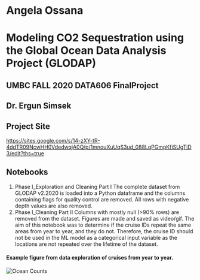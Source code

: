 # Angela Ossana
# Modeling CO2 Sequestration using the Global Ocean Data Analysis Project (GLODAP)
## UMBC FALL 2020 DATA606 FinalProject
## Dr. Ergun Simsek 
## Project Site 
https://sites.google.com/s/14-zXY-tR-4ddTR09NcwHH0VdedwqjA0Q/p/1mnouXuUqS3ud_088LqPGmpKfiSUgTiD3/edit?ths=true




## Notebooks 
1. Phase I_Exploration and Cleaning Part I
The complete dataset from GLODAP v2.2020 is loaded into a Python dataframe and the columns containing flags for quality control are removed. All rows with negative depth values are also removed. 
2. Phase I_Cleaning Part II
Columns with mostly null (>90% rows) are removed from the dataset. Figures are made and saved as video/gif. The aim of this notebook was to determine if the cruise IDs repeat the same areas from year to year, and they do not. Therefore, the cruise ID should not be used in the ML model as a categorical input variable as the locations are not repeated over the lifetime of the dataset. 

#### Example figure from data exploration of cruises from year to year. 
![Ocean Counts](/images/yearCruises.gif)


